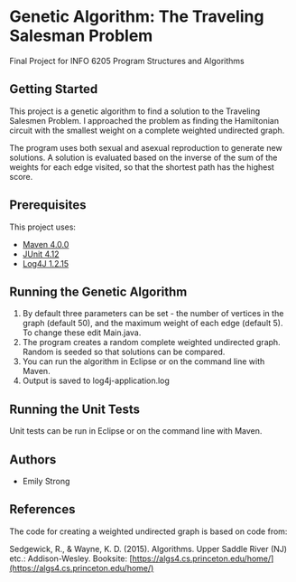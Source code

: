 # Genetic Algorithm: The Traveling Salesman Problem
Final Project for INFO 6205 Program Structures and Algorithms

## Getting Started
This project is a genetic algorithm to find a solution to the Traveling Salesmen Problem. I approached the problem as finding the Hamiltonian circuit with the smallest weight on a complete weighted undirected graph. 

The program uses both sexual and asexual reproduction to generate new solutions. A solution is evaluated based on the inverse of the sum of the weights for each edge visited, so that the shortest path has the highest score.

## Prerequisites
This project uses:
* [Maven 4.0.0](https://maven.apache.org/)
* [JUnit 4.12](http://junit.org/junit4/)
* [Log4J 1.2.15](https://logging.apache.org/log4j/2.x/)

## Running the Genetic Algorithm
1. By default three parameters can be set - the number of vertices in the graph (default 50), and the maximum weight of each edge (default 5). To change these edit Main.java. 
2. The program creates a random complete weighted undirected graph. Random is seeded so that solutions can be compared.
3. You can run the algorithm in Eclipse or on the command line with Maven. 
4. Output is saved to log4j-application.log

## Running the Unit Tests
Unit tests can be run in Eclipse or on the command line with Maven.

## Authors
 * Emily Strong

## References
The code for creating a weighted undirected graph is based on code from:

Sedgewick, R., & Wayne, K. D. (2015). Algorithms. Upper Saddle River (NJ) etc.: Addison-Wesley. Booksite: [https://algs4.cs.princeton.edu/home/](https://algs4.cs.princeton.edu/home/)

